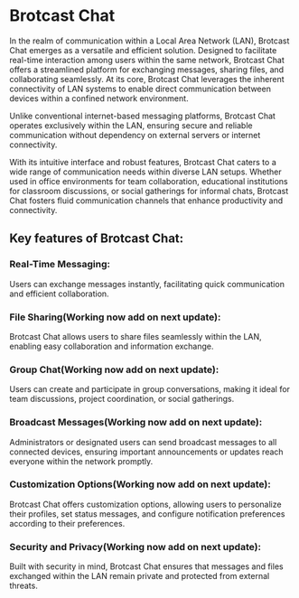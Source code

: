 # Brotcast Chat
In the realm of communication within a Local Area Network (LAN), Brotcast Chat emerges as a versatile and efficient solution. 
Designed to facilitate real-time interaction among users within the same network, Brotcast Chat offers a streamlined platform for exchanging messages, sharing files, and collaborating seamlessly.
At its core, Brotcast Chat leverages the inherent connectivity of LAN systems to enable direct communication between devices within a confined network environment.

Unlike conventional internet-based messaging platforms, Brotcast Chat operates exclusively within the LAN, ensuring secure and reliable communication without dependency on external servers or internet connectivity.

With its intuitive interface and robust features, Brotcast Chat caters to a wide range of communication needs within diverse LAN setups. 
Whether used in office environments for team collaboration, educational institutions for classroom discussions, or social gatherings for informal chats, Brotcast Chat fosters fluid communication channels that enhance productivity and connectivity.

## Key features of Brotcast Chat:

### Real-Time Messaging: 
Users can exchange messages instantly, facilitating quick communication and efficient collaboration.

### File Sharing(Working now add on next update): 
Brotcast Chat allows users to share files seamlessly within the LAN, enabling easy collaboration and information exchange.

### Group Chat(Working now add on next update): 
Users can create and participate in group conversations, making it ideal for team discussions, project coordination, or social gatherings.

### Broadcast Messages(Working now add on next update): 
Administrators or designated users can send broadcast messages to all connected devices, ensuring important announcements or updates reach everyone within the network promptly.

### Customization Options(Working now add on next update): 
Brotcast Chat offers customization options, allowing users to personalize their profiles, set status messages, and configure notification preferences according to their preferences.

### Security and Privacy(Working now add on next update): 
Built with security in mind, Brotcast Chat ensures that messages and files exchanged within the LAN remain private and protected from external threats.
